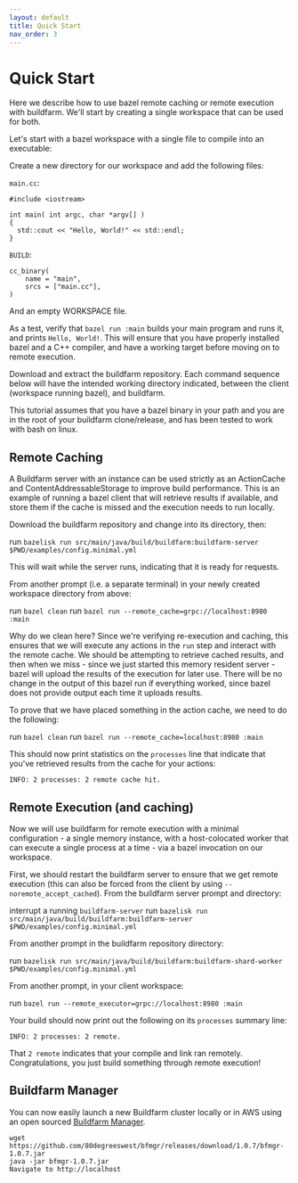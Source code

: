 ```yaml
---
layout: default
title: Quick Start
nav_order: 3
---
```


# Quick Start

Here we describe how to use bazel remote caching or remote execution with buildfarm. We'll start by creating a single workspace that can be used for both.

Let's start with a bazel workspace with a single file to compile into an executable:

Create a new directory for our workspace and add the following files:

`main.cc`:
```
#include <iostream>

int main( int argc, char *argv[] )
{
  std::cout << "Hello, World!" << std::endl;
}
```

`BUILD`:
```
cc_binary(
    name = "main",
    srcs = ["main.cc"],
)
```

And an empty WORKSPACE file.

As a test, verify that `bazel run :main` builds your main program and runs it, and prints `Hello, World!`. This will ensure that you have properly installed bazel and a C++ compiler, and have a working target before moving on to remote execution.

Download and extract the buildfarm repository. Each command sequence below will have the intended working directory indicated, between the client (workspace running bazel), and buildfarm.

This tutorial assumes that you have a bazel binary in your path and you are in the root of your buildfarm clone/release, and has been tested to work with bash on linux.

## Remote Caching

A Buildfarm server with an instance can be used strictly as an ActionCache and ContentAddressableStorage to improve build performance. This is an example of running a bazel client that will retrieve results if available, and store them if the cache is missed and the execution needs to run locally.

Download the buildfarm repository and change into its directory, then:

run `bazelisk run src/main/java/build/buildfarm:buildfarm-server $PWD/examples/config.minimal.yml`

This will wait while the server runs, indicating that it is ready for requests.

From another prompt (i.e. a separate terminal) in your newly created workspace directory from above:

run `bazel clean`
run `bazel run --remote_cache=grpc://localhost:8980 :main`

Why do we clean here? Since we're verifying re-execution and caching, this ensures that we will execute any actions in the `run` step and interact with the remote cache. We should be attempting to retrieve cached results, and then when we miss - since we just started this memory resident server - bazel will upload the results of the execution for later use. There will be no change in the output of this bazel run if everything worked, since bazel does not provide output each time it uploads results.

To prove that we have placed something in the action cache, we need to do the following:

run `bazel clean`
run `bazel run --remote_cache=localhost:8980 :main`

This should now print statistics on the `processes` line that indicate that you've retrieved results from the cache for your actions:

```
INFO: 2 processes: 2 remote cache hit.
```

## Remote Execution (and caching)

Now we will use buildfarm for remote execution with a minimal configuration - a single memory instance, with a host-colocated worker that can execute a single process at a time - via a bazel invocation on our workspace.

First, we should restart the buildfarm server to ensure that we get remote execution (this can also be forced from the client by using `--noremote_accept_cached`). From the buildfarm server prompt and directory:

interrupt a running `buildfarm-server`
run `bazelisk run src/main/java/build/buildfarm:buildfarm-server $PWD/examples/config.minimal.yml`

From another prompt in the buildfarm repository directory:

run `bazelisk run src/main/java/build/buildfarm:buildfarm-shard-worker $PWD/examples/config.minimal.yml`

From another prompt, in your client workspace:

run `bazel run --remote_executor=grpc://localhost:8980 :main`

Your build should now print out the following on its `processes` summary line:

```
INFO: 2 processes: 2 remote.
```

That `2 remote` indicates that your compile and link ran remotely. Congratulations, you just build something through remote execution!

## Buildfarm Manager

You can now easily launch a new Buildfarm cluster locally or in AWS using an open sourced <a href="https://github.com/80degreeswest/bfmgr">Buildfarm Manager</a>.

```
wget https://github.com/80degreeswest/bfmgr/releases/download/1.0.7/bfmgr-1.0.7.jar
java -jar bfmgr-1.0.7.jar
Navigate to http://localhost
```
